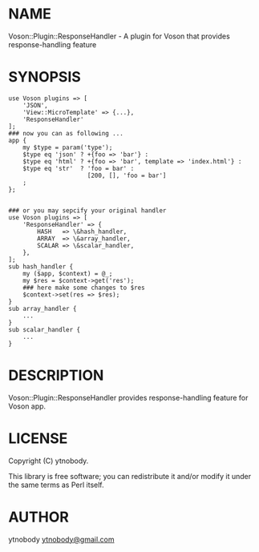 # NAME

Voson::Plugin::ResponseHandler - A plugin for Voson that provides response-handling feature

# SYNOPSIS

    use Voson plugins => [
        'JSON',
        'View::MicroTemplate' => {...},
        'ResponseHandler'
    ];
    ### now you can as following ...
    app {
        my $type = param('type');
        $type eq 'json' ? +{foo => 'bar'} :
        $type eq 'html' ? +{foo => 'bar', template => 'index.html'} :
        $type eq 'str'  ? 'foo = bar' :
                          [200, [], 'foo = bar'] 
        ;
    };
    

    ### or you may sepcify your original handler
    use Voson plugins => [
        'ResponseHandler' => {
            HASH   => \&hash_handler,
            ARRAY  => \&array_handler,
            SCALAR => \&scalar_handler,
        },
    ];
    sub hash_handler {
        my ($app, $context) = @_;
        my $res = $context->get('res');
        ### here make some changes to $res
        $context->set(res => $res);
    }
    sub array_handler {
        ...
    }
    sub scalar_handler {
        ...
    }



# DESCRIPTION

Voson::Plugin::ResponseHandler provides response-handling feature for Voson app.

# LICENSE

Copyright (C) ytnobody.

This library is free software; you can redistribute it and/or modify
it under the same terms as Perl itself.

# AUTHOR

ytnobody <ytnobody@gmail.com>

